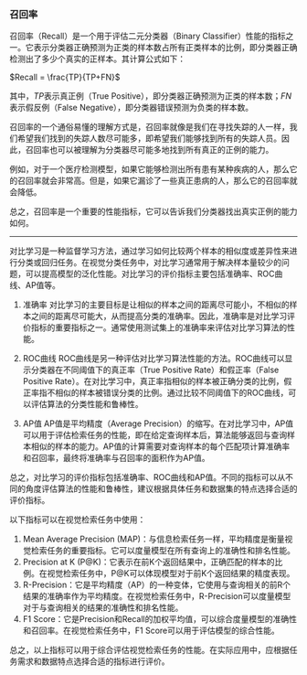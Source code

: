 ### 召回率
召回率（Recall）是一个用于评估二元分类器（Binary Classifier）性能的指标之一。它表示分类器正确预测为正类的样本数占所有正类样本的比例，即分类器正确检测出了多少个真实的正样本。其计算公式如下：

$Recall = \frac{TP}{TP+FN}$

其中，$TP$表示真正例（True Positive），即分类器正确预测为正类的样本数；$FN$表示假反例（False Negative），即分类器错误预测为负类的样本数。

召回率的一个通俗易懂的理解方式是，召回率就像是我们在寻找失踪的人一样，我们希望我们找到的失踪人数尽可能多，即希望我们能够找到所有的失踪人员。因此，召回率也可以被理解为分类器尽可能多地找到所有真正的正例的能力。

例如，对于一个医疗检测模型，如果它能够检测出所有患有某种疾病的人，那么它的召回率就会非常高。但是，如果它漏诊了一些真正患病的人，那么它的召回率就会降低。

总之，召回率是一个重要的性能指标，它可以告诉我们分类器找出真实正例的能力如何。



---

对比学习是一种监督学习方法，通过学习如何比较两个样本的相似度或差异性来进行分类或回归任务。在视觉分类任务中，对比学习通常用于解决样本量较少的问题，可以提高模型的泛化性能。对比学习的评价指标主要包括准确率、ROC曲线、AP值等。

1.  准确率
对比学习的主要目标是让相似的样本之间的距离尽可能小，不相似的样本之间的距离尽可能大，从而提高分类的准确率。因此，准确率是对比学习评价指标的重要指标之一。通常使用测试集上的准确率来评估对比学习算法的性能。

2.  ROC曲线
ROC曲线是另一种评估对比学习算法性能的方法。ROC曲线可以显示分类器在不同阈值下的真正率（True Positive Rate）和假正率（False Positive Rate）。在对比学习中，真正率指相似的样本被正确分类的比例，假正率指不相似的样本被错误分类的比例。通过比较不同阈值下的ROC曲线，可以评估算法的分类性能和鲁棒性。

3.  AP值
AP值是平均精度（Average Precision）的缩写。在对比学习中，AP值可以用于评估检索任务的性能，即在给定查询样本后，算法能够返回与查询样本相似的样本的能力。AP值的计算需要对查询样本的每个匹配项计算准确率和召回率，最终将准确率与召回率的面积作为AP值。

总之，对比学习的评价指标包括准确率、ROC曲线和AP值。不同的指标可以从不同的角度评估算法的性能和鲁棒性，建议根据具体任务和数据集的特点选择合适的评价指标。


以下指标可以在视觉检索任务中使用：
1.  Mean Average Precision (MAP)：与信息检索任务一样，平均精度是衡量视觉检索任务的重要指标。它可以度量模型在所有查询上的准确性和排名性能。
2.  Precision at K (P@K)：它表示在前K个返回结果中，正确匹配的样本的比例。在视觉检索任务中，P@K可以体现模型对于前K个返回结果的精度表现。
3.  R-Precision：它是平均精度（AP）的一种变体，它使用与查询相关的前R个结果的准确率作为平均精度。在视觉检索任务中，R-Precision可以度量模型对于与查询相关的结果的准确性和排名性能。
4.  F1 Score：它是Precision和Recall的加权平均值，可以综合度量模型的准确性和召回率。在视觉检索任务中，F1 Score可以用于评估模型的综合性能。

总之，以上指标可以用于综合评估视觉检索任务的性能。在实际应用中，应根据任务需求和数据特点选择合适的指标进行评价。


